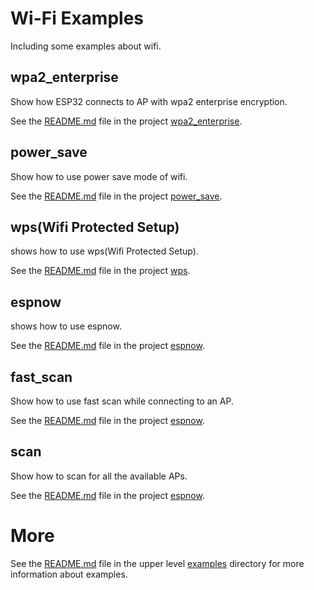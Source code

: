 # Wi-Fi Examples

Including some examples about wifi.

## wpa2_enterprise

Show how ESP32 connects to AP with wpa2 enterprise encryption.

See the [README.md](./wpa2_enterprise/README.md) file in the project [wpa2_enterprise](./wpa2_enterprise/).

## power_save

Show how to use power save mode of wifi.

See the [README.md](./power_save/README.md) file in the project [power_save](./power_save/).

## wps(Wifi Protected Setup)

shows how to use wps(Wifi Protected Setup).

See the [README.md](./wps/README.md) file in the project [wps](./wps/).

## espnow

shows how to use espnow.

See the [README.md](./espnow/README.md) file in the project [espnow](./espnow/).

## fast_scan

Show how to use fast scan while connecting to an AP.

See the [README.md](./fast_scan/README.md) file in the project [espnow](./espnow/).

## scan

Show how to scan for all the available APs.

See the [README.md](./scan/README.md) file in the project [espnow](./espnow/).

# More

See the [README.md](../README.md) file in the upper level [examples](../) directory for more information about examples.

